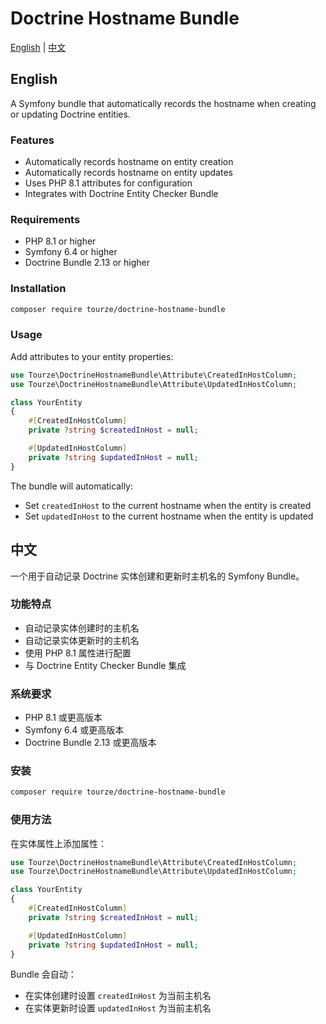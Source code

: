 # Doctrine Hostname Bundle

[English](#english) | [中文](#中文)

## English

A Symfony bundle that automatically records the hostname when creating or updating Doctrine entities.

### Features

- Automatically records hostname on entity creation
- Automatically records hostname on entity updates
- Uses PHP 8.1 attributes for configuration
- Integrates with Doctrine Entity Checker Bundle

### Requirements

- PHP 8.1 or higher
- Symfony 6.4 or higher
- Doctrine Bundle 2.13 or higher

### Installation

```bash
composer require tourze/doctrine-hostname-bundle
```

### Usage

Add attributes to your entity properties:

```php
use Tourze\DoctrineHostnameBundle\Attribute\CreatedInHostColumn;
use Tourze\DoctrineHostnameBundle\Attribute\UpdatedInHostColumn;

class YourEntity
{
    #[CreatedInHostColumn]
    private ?string $createdInHost = null;

    #[UpdatedInHostColumn]
    private ?string $updatedInHost = null;
}
```

The bundle will automatically:

- Set `createdInHost` to the current hostname when the entity is created
- Set `updatedInHost` to the current hostname when the entity is updated

## 中文

一个用于自动记录 Doctrine 实体创建和更新时主机名的 Symfony Bundle。

### 功能特点

- 自动记录实体创建时的主机名
- 自动记录实体更新时的主机名
- 使用 PHP 8.1 属性进行配置
- 与 Doctrine Entity Checker Bundle 集成

### 系统要求

- PHP 8.1 或更高版本
- Symfony 6.4 或更高版本
- Doctrine Bundle 2.13 或更高版本

### 安装

```bash
composer require tourze/doctrine-hostname-bundle
```

### 使用方法

在实体属性上添加属性：

```php
use Tourze\DoctrineHostnameBundle\Attribute\CreatedInHostColumn;
use Tourze\DoctrineHostnameBundle\Attribute\UpdatedInHostColumn;

class YourEntity
{
    #[CreatedInHostColumn]
    private ?string $createdInHost = null;

    #[UpdatedInHostColumn]
    private ?string $updatedInHost = null;
}
```

Bundle 会自动：

- 在实体创建时设置 `createdInHost` 为当前主机名
- 在实体更新时设置 `updatedInHost` 为当前主机名
